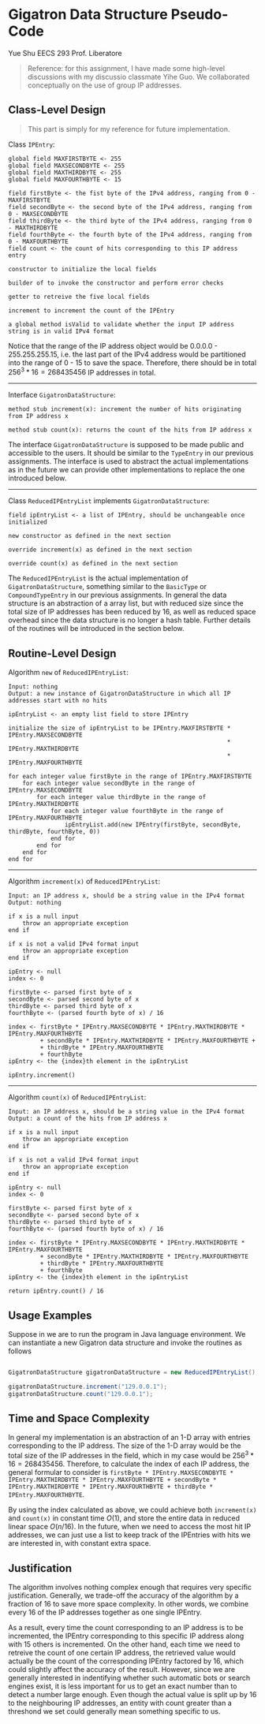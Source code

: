 # Gigatron Data Structure Pseudo-Code

Yue Shu
EECS 293
Prof. Liberatore

> Reference: for this assignment, I have made some high-level discussions with my discussio classmate Yihe Guo. We collaborated conceptually on the use of group IP addresses.

## Class-Level Design

> This part is simply for my reference for future implementation.

Class `IPEntry`:

    global field MAXFIRSTBYTE <- 255
    global field MAXSECONDBYTE <- 255
    global field MAXTHIRDBYTE <- 255
    global field MAXFOURTHBYTE <- 15

    field firstByte <- the fist byte of the IPv4 address, ranging from 0 - MAXFIRSTBYTE
    field secondByte <- the second byte of the IPv4 address, ranging from 0 - MAXSECONDBYTE
    field thirdByte <- the third byte of the IPv4 address, ranging from 0 - MAXTHIRDBYTE
    field fourthByte <- the fourth byte of the IPv4 address, ranging from 0 - MAXFOURTHBYTE
    field count <- the count of hits corresponding to this IP address entry

    constructor to initialize the local fields

    builder of to invoke the constructor and perform error checks

    getter to retreive the five local fields

    increment to increment the count of the IPEntry

    a global method isValid to validate whether the input IP address string is in valid IPv4 format

Notice that the range of the IP address object would be 0.0.0.0 - 255.255.255.15, i.e. the last part of the IPv4 address would be partitioned into the range of 0 - 15 to save the space. Therefore, there should be in total $256^3 * 16 = 268435456$ IP addresses in total.

---

Interface `GigatronDataStructure`:

    method stub increment(x): increment the number of hits originating from IP address x

    method stub count(x): returns the count of the hits from IP address x

The interface `GigatronDataStructure` is supposed to be made public and accessible to the users. It should be similar to the `TypeEntry` in our previous assignments. The interface is used to abstract the actual implementations as in the future we can provide other implementations to replace the one introduced below.

---

Class `ReducedIPEntryList` implements `GigatronDataStructure`:

    field ipEntryList <- a list of IPEntry, should be unchangeable once initialized

    new constructor as defined in the next section

    override increment(x) as defined in the next section

    override count(x) as defined in the next section

The `ReducedIPEntryList` is the actual implementation of `GigatronDataStructure`, something similar to the `BasicType` or `CompoundTypeEntry` in our previous assignments. In general the data structure is an abstraction of a array list, but with reduced size since the total size of IP addresses has been reduced by 16, as well as reduced space overhead since the data structure is no longer a hash table. Further details of the routines will be introduced in the section below.

## Routine-Level Design

Algorithm `new` of `ReducedIPEntryList`:

    Input: nothing
    Output: a new instance of GigatronDataStructure in which all IP addresses start with no hits

    ipEntryList <- an empty list field to store IPEntry

    initialize the size of ipEntryList to be IPEntry.MAXFIRSTBYTE * IPEntry.MAXSECONDBYTE 
                                                                  * IPEntry.MAXTHIRDBYTE 
                                                                  * IPEntry.MAXFOURTHBYTE

    for each integer value firstByte in the range of IPEntry.MAXFIRSTBYTE
        for each integer value secondByte in the range of IPEntry.MAXSECONDBYTE
            for each integer value thirdByte in the range of IPEntry.MAXTHIRDBYTE
                for each integer value fourthByte in the range of IPEntry.MAXFOURTHBYTE
                    ipEntryList.add(new IPEntry(firstByte, secondByte, thirdByte, fourthByte, 0))
                end for
            end for
        end for
    end for

---

Algorithm `increment(x)` of `ReducedIPEntryList`:

    Input: an IP address x, should be a string value in the IPv4 format 
    Output: nothing

    if x is a null input
        throw an appropriate exception
    end if

    if x is not a valid IPv4 format input
        throw an appropriate exception
    end if

    ipEntry <- null
    index <- 0

    firstByte <- parsed first byte of x
    secondByte <- parsed second byte of x
    thirdByte <- parsed third byte of x
    fourthByte <- (parsed fourth byte of x) / 16

    index <- firstByte * IPEntry.MAXSECONDBYTE * IPEntry.MAXTHIRDBYTE * IPEntry.MAXFOURTHBYTE
             + secondByte * IPEntry.MAXTHIRDBYTE * IPEntry.MAXFOURTHBYTE + 
             + thirdByte * IPEntry.MAXFOURTHBYTE
             + fourthByte
    ipEntry <- the {index}th element in the ipEntryList

    ipEntry.increment()    

---

Algorithm `count(x)` of `ReducedIPEntryList`:

    Input: an IP address x, should be a string value in the IPv4 format 
    Output: a count of the hits from IP address x

    if x is a null input
        throw an appropriate exception
    end if

    if x is not a valid IPv4 format input
        throw an appropriate exception
    end if

    ipEntry <- null
    index <- 0

    firstByte <- parsed first byte of x
    secondByte <- parsed second byte of x
    thirdByte <- parsed third byte of x
    fourthByte <- (parsed fourth byte of x) / 16

    index <- firstByte * IPEntry.MAXSECONDBYTE * IPEntry.MAXTHIRDBYTE * IPEntry.MAXFOURTHBYTE
             + secondByte * IPEntry.MAXTHIRDBYTE * IPEntry.MAXFOURTHBYTE 
             + thirdByte * IPEntry.MAXFOURTHBYTE
             + fourthByte
    ipEntry <- the {index}th element in the ipEntryList

    return ipEntry.count() / 16

## Usage Examples

Suppose in we are to run the program in Java language environment. We can instantiate a new Gigatron data structure and invoke the routines as follows

``` Java

GigatronDataStructure gigatronDataStructure = new ReducedIPEntryList();

gigatronDataStructure.increment("129.0.0.1");
gigatronDataStructure.count("129.0.0.1");
```

## Time and Space Complexity

In general my implementation is an abstraction of an 1-D array with entries corresponding to the IP address. The size of the 1-D array would be the total size of the IP addresses in the field, which in my case would be $256^3 * 16 = 268435456$. Therefore, to calculate the index of each IP address, the general formular to consider is `firstByte * IPEntry.MAXSECONDBYTE * IPEntry.MAXTHIRDBYTE * IPEntry.MAXFOURTHBYTE + secondByte * IPEntry.MAXTHIRDBYTE * IPEntry.MAXFOURTHBYTE + thirdByte * IPEntry.MAXFOURTHBYTE`.

By using the index calculated as above, we could achieve both `increment(x)` and `count(x)` in constant time $O(1)$, and store the entire data in reduced linear space $O(n/16)$. In the future, when we need to access the most hit IP addresses, we can just use a list to keep track of the IPEntries with hits we are interested in, with constant extra space.

## Justification

The algorithm involves nothing complex enough that requires very specific justification. Generally, we trade-off the accuracy of the algorithm by a fraction of 16 to save more space complexity. In other words, we combine every 16 of the IP addresses together as one single IPEntry.

As a result, every time the count corresponding to an IP address is to be incremented, the IPEntry corresponding to this specific IP address along with 15 others is incremented. On the other hand, each time we need to retreive the count of one certain IP address, the retrieved value would actually be the count of the corresponding IPEntry factored by 16, which could slightly affect the accuracy of the result. However, since we are generally interested in indentifying whether such automatic bots or search engines exist, it is less important for us to get an exact number than to detect a number large enough. Even though the actual value is split up by 16 to the neighbouring IP addresses, an entity with count greater than a threshond we set could generally mean something specific to us.
